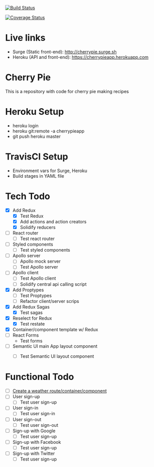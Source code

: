[![Build Status](https://travis-ci.org/gursesl/cherrypie.svg?branch=master)](https://travis-ci.org/gursesl/cherrypie)

[![Coverage Status](https://coveralls.io/repos/github/gursesl/cherrypie/badge.svg)](https://coveralls.io/github/gursesl/cherrypie)


# Live links
- Surge (Static front-end): http://cherrypie.surge.sh
- Heroku (API and front-end): https://cherrypieapp.herokuapp.com

# Cherry Pie
This is a repository with code for cherry pie making recipes

Heroku Setup
==
- heroku login
- heroku git:remote -a cherrypieapp
- git push heroku master

TravisCI Setup
==
- Environment vars for Surge, Heroku
- Build stages in YAML file

Tech Todo
==
- [x] Add Redux
  - [x] Test Redux
  - [x] Add actions and action creators
  - [x] Solidify reducers
- [ ] React router
  - [ ] Test react router
- [ ] Styled components
  - [ ] Test styled components
- [ ] Apollo server
  - [ ] Apollo mock server
  - [ ] Test Apollo server
- [ ] Apollo client
  - [ ] Test Apollo client
  - [ ] Solidify central api calling script
- [x] Add Proptypes
  - [ ] Test Proptypes
  - [ ] Refactor client/server scrips
- [x] Add Redux Sagas
  - [x] Test sagas
- [x] Reselect for Redux
  - [x] Test restate
- [x] Container/component template w/ Redux
- [ ] React Forms
  - Test forms
- [ ] Semantic UI main App layout component
  - [ ] Test Semantic UI layout component


Functional Todo
==
- [ ] [Create a weather route/container/component](./docs/weather.md)
- [ ] User sign-up
  - [ ] Test user sign-up
- [ ] User sign-in
  - [ ] Test user sign-in
- [ ] User sign-out
  - [ ] Test user sign-out
- [ ] Sign-up with Google
  - [ ] Test user sign-up
- [ ] Sign-up with Facebook
  - [ ] Test user sign-up
- [ ] Sign-up with Twitter
  - [ ] Test user sign-up
